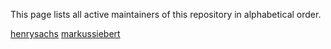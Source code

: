 This page lists all active maintainers of this repository in alphabetical order.

[henrysachs](https://github.com/henrysachs)
[markussiebert](https://github.com/markussiebert)